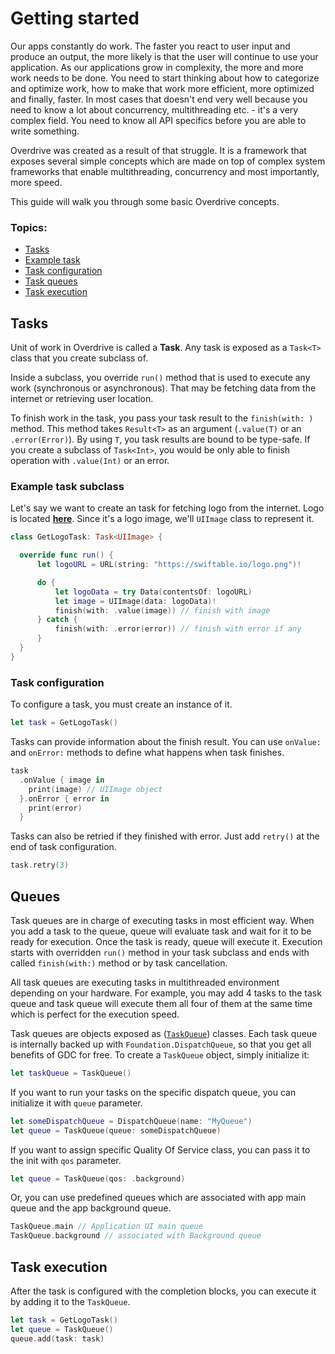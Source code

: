 # Getting started

Our apps constantly do work. The faster you react to user input and produce an output, the more likely is that the user will continue to use your application. As our applications grow in complexity, the more and more work needs to be done. You need to start thinking about how to categorize and optimize work, how to make that work more efficient, more optimized and finally, faster. In most cases that doesn't end very well because you need to know a lot about concurrency, multithreading etc. - it's a very complex field. You need to know all API specifics before you are able to write something.

Overdrive was created as a result of that struggle. It is a framework that exposes several simple concepts which are made on top of complex system frameworks that enable multithreading, concurrency and most importantly, more speed.

This guide will walk you through some basic Overdrive concepts.

### Topics:

* [Tasks](#tasks)
* [Example task](#example-task-subclass)
* [Task configuration](#task-configuration)
* [Task queues](#queues)
* [Task execution](#task-execution)

## Tasks

Unit of work in Overdrive is called a **Task**. Any task is exposed as a `Task<T>` class that you create subclass of.

Inside a subclass, you override `run()` method that is used to execute any work (synchronous or asynchronous). That may be fetching data from the internet or retrieving user location.

To finish work in the task, you pass your task result to the `finish(with: )` method. This method takes `Result<T>` as an argument (`.value(T)` or an `.error(Error)`). By using `T`, you task results are bound to be type-safe. If you create a subclass of `Task<Int>`, you would be only able to finish operation with `.value(Int)` or an error.

### Example task subclass

Let's say we want to create an task for fetching logo from the internet. Logo is located [**here**](https://swiftable.io/logo.png). Since it's a logo image, we'll `UIImage` class to represent it.

```swift
class GetLogoTask: Task<UIImage> {

  override func run() {
      let logoURL = URL(string: "https://swiftable.io/logo.png")!

      do {
          let logoData = try Data(contentsOf: logoURL)
          let image = UIImage(data: logoData)!
          finish(with: .value(image)) // finish with image
      } catch {
          finish(with: .error(error)) // finish with error if any
      }
  }
}
```

### Task configuration

To configure a task, you must create an instance of it.

```swift
let task = GetLogoTask()
```

Tasks can provide information about the finish result. You can use `onValue:` and `onError:` methods to define what happens when task finishes.

```swift
task
  .onValue { image in
    print(image) // UIImage object
  }.onError { error in
    print(error)
  }
```
Tasks can also be retried if they finished with error. Just add `retry()` at the end of task configuration.

```swift
task.retry(3)
```

## Queues

Task queues are in charge of executing tasks in most efficient way. When you add a task to the queue, queue will evaluate task and wait for it to be ready for execution. Once the task is ready, queue will execute it. Execution starts with overridden `run()` method in your task subclass and ends with called `finish(with:)` method or by task cancellation.

All task queues are executing tasks in multithreaded environment depending on your hardware. For example, you may add 4 tasks to the task queue and task queue will execute them all four of them at the same time which is perfect for the execution speed.

Task queues are objects exposed as ([`TaskQueue`](https://arikis.github.io/Overdrive/latest/Classes/TaskQueue.html)) classes. Each task queue is internally backed up with `Foundation.DispatchQueue`, so that you get all benefits of GDC for free. To create a `TaskQueue` object, simply initialize it:

```swift
let taskQueue = TaskQueue()
```

If you want to run your tasks on the specific dispatch queue, you can initialize it with `queue` parameter.

```swift
let someDispatchQueue = DispatchQueue(name: "MyQueue")
let queue = TaskQueue(queue: someDispatchQueue)
```

If you want to assign specific Quality Of Service class, you can pass it to the init with `qos` parameter.

```swift
let queue = TaskQueue(qos: .background)
```

Or, you can use predefined queues which are associated with app main queue and the app background queue.

```swift
TaskQueue.main // Application UI main queue
TaskQueue.background // associated with Background queue
```

## Task execution

After the task is configured with the completion blocks, you can execute it by adding it to the `TaskQueue`.

```swift
let task = GetLogoTask()
let queue = TaskQueue()
queue.add(task: task)
```
